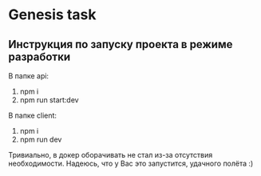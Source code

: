 # Genesis task

## Инструкция по запуску проекта в режиме разработки

В папке api:

 1. npm i
 2. npm run start:dev

В папке client:

 1. npm i
 2. npm run dev

Тривиально, в докер оборачивать не стал из-за отсутствия необходимости. Надеюсь, что у Вас это запустится, удачного полёта :)
